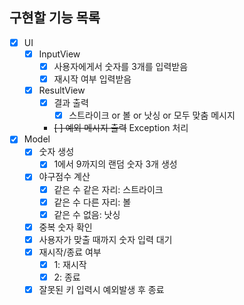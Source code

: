 ## 구현할 기능 목록
 - [X] UI
   - [X] InputView
     - [X] 사용자에게서 숫자를 3개를 입력받음
     - [X] 재시작 여부 입력받음
   - [X] ResultView
     - [X] 결과 출력
       - [X] 스트라이크 or 볼 or 낫싱 or 모두 맞춤 메시지
     - ~~[ ] 예외 메시지 출력~~  Exception 처리
 - [X] Model
   - [X] 숫자 생성
     - [X] 1에서 9까지의 랜덤 숫자 3개 생성
   - [X] 야구점수 계산
     - [X] 같은 수 같은 자리: 스트라이크
     - [X] 같은 수 다른 자리: 볼
     - [X] 같은 수 없음: 낫싱
   - [X] 중복 숫자 확인
   - [X] 사용자가 맞출 때까지 숫자 입력 대기
   - [X] 재시작/종료 여부
     - [X] 1: 재시작
     - [X] 2: 종료
   - [X] 잘못된 키 입력시 예외발생 후 종료
